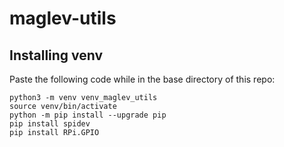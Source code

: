 # maglev-utils

## Installing venv
Paste the following code while in the base directory of this repo:
```
python3 -m venv venv_maglev_utils
source venv/bin/activate
python -m pip install --upgrade pip 
pip install spidev
pip install RPi.GPIO
```
